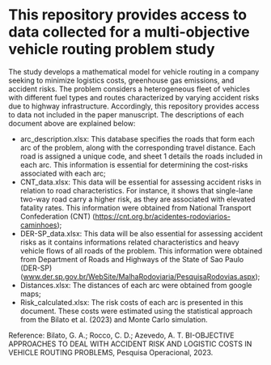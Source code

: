 # This repository provides access to data collected for a multi-objective vehicle routing problem study
The study develops a mathematical model for vehicle routing in a company seeking to minimize logistics costs, greenhouse gas emissions, and accident risks. The problem considers a heterogeneous fleet of vehicles with different fuel types and routes characterized by varying accident risks due to highway infrastructure. Accordingly, this repository provides access to data not included in the paper manuscript. The descriptions of each document above are explained below:

- arc_description.xlsx: This database specifies the roads that form each arc of the problem, along with the corresponding travel distance. Each road is assigned a unique code, and sheet 1 details the roads included in each arc. This information is essential for determining the cost-risks associated with each arc;
- CNT_data.xlsx: This data will be essential for assessing accident risks in relation to road characteristics. For instance, it shows that single-lane two-way road carry a higher risk, as they are associated with elevated fatality rates. This information were obtained from National Transport Confederation (CNT) (https://cnt.org.br/acidentes-rodoviarios-caminhoes);
- DER-SP_data.xlsx: This data will be also essential for assessing accident risks as it contains informations related characteristics and heavy vehicle flows of all roads of the problem. This information were obtained from Department of Roads and Highways of the State of Sao Paulo (DER-SP) (www.der.sp.gov.br/WebSite/MalhaRodoviaria/PesquisaRodovias.aspx);
- Distances.xlsx: The distances of each arc were obtained from google maps;
- Risk_calculated.xlsx: The risk costs of each arc is presented in this document. These costs were estimated using the statistical approach from the Bilato et al. (2023) and Monte Carlo simulation.

Reference:
Bilato, G. A.; Rocco, C. D.; Azevedo, A. T. BI-OBJECTIVE APPROACHES TO DEAL WITH ACCIDENT RISK AND LOGISTIC COSTS IN VEHICLE ROUTING PROBLEMS, Pesquisa Operacional, 2023.
